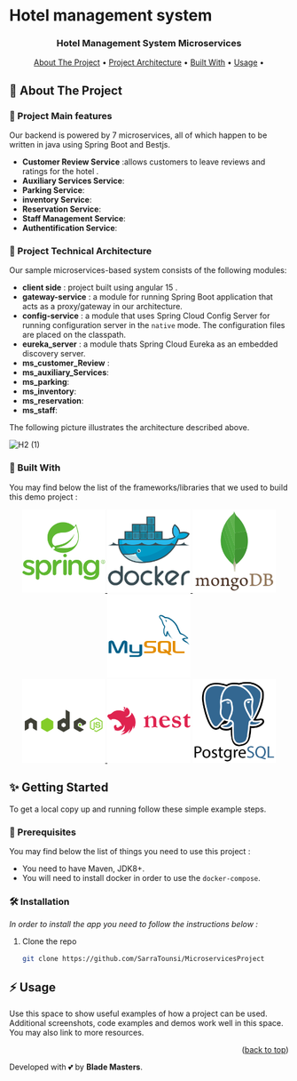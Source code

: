 # Hotel management system
<div id="top" align="center">
 
  

<h3 align="center">Hotel Management System Microservices</h3>
  
<p align="center">
    <a href="#-about-the-project">About The Project</a> •
    <a href="#-project-technical-architecture">Project Architecture</a> •
    <a href="#-built-with">Built With</a> •
    <a href="#-usage">Usage</a> •
  </p>
 </div>
 </div>
 





<!-- ABOUT THE PROJECT -->
## 📃 About The Project


 ### 📜 Project Main features
Our backend is powered by 7 microservices, all of which happen to be written in java using Spring Boot and Bestjs.
<br> 

 * **Customer Review Service** :allows customers to leave reviews and ratings for the hotel .
 * **Auxiliary Services Service**: 
 * **Parking Service**: 
 * **inventory Service**: 
 * **Reservation Service**: 
 * **Staff Management Service**:
 * **Authentification  Service**: 


### 📐 Project Technical Architecture 
Our sample microservices-based system consists of the following modules:
- **client side** : project built using angular 15 .
- **gateway-service** : a module for running Spring Boot application that acts as a proxy/gateway in our architecture.
- **config-service** : a module that uses Spring Cloud Config Server for running configuration server in the `native` mode. The configuration files are placed on the classpath.
- **eureka_server** : a module thats Spring Cloud Eureka as an embedded discovery server.
- **ms_customer_Review** :
- **ms_auxiliary_Services**: 
- **ms_parking**: 
- **ms_inventory**: 
- **ms_reservation**:
- **ms_staff**: 


The following picture illustrates the architecture described above.

![H2 (1)](https://github.com/SarraTounsi/MicroservicesProject/assets/57809239/2d041eb4-beed-4f03-9724-a8e383a3b318)



### 🚀 Built With

You may find below the list of the frameworks/libraries that we used to build this demo project :
<br/>

 <div align="center">
	
   <a href="https://spring.io/projects/spring-boot">
   <img src="https://github.com/devicons/devicon/blob/master/icons/spring/spring-original-wordmark.svg" title="Spring" alt="Srping" width="150" height="150"/>
  </a>
   <a href="https://www.docker.com">
   <img src="https://github.com/devicons/devicon/blob/master/icons/docker/docker-original-wordmark.svg" title="Docker" alt="Docker" width="150" height="150"/>
   </a>
  
   <a href="https://www.mongodb.com/">
    <img src="https://github.com/devicons/devicon/blob/master/icons/mongodb/mongodb-original-wordmark.svg" title="MongoDB" alt="MongoDB" width="150" height="150"/>
   </a>
  
   <a href="https://www.mysql.com/fr">
   <img src="https://github.com/devicons/devicon/blob/master/icons/mysql/mysql-original-wordmark.svg" title="MySQL" alt="MySQL" width="150" height="150"/>
   </a>
   <br>
     <a href="https://nodejs.org/en/">
   <img src="https://github.com/devicons/devicon/blob/master/icons/nodejs/nodejs-original-wordmark.svg" title="NodeJS" alt="NodeJS" width="150" height="150"/>
   </a>
   <img src="https://github.com/devicons/devicon/blob/master/icons/nestjs/nestjs-plain-wordmark.svg" title="MySQL" alt="nestjs" width="150" height="150"/>
      <img src="https://github.com/devicons/devicon/blob/master/icons/postgresql/postgresql-original-wordmark.svg"  alt="postgresql" width="150" height="150"/>

  </div>



<!-- GETTING STARTED -->
## ✨ Getting Started
To get a local copy up and running follow these simple example steps.

### 🚧 Prerequisites

You may find below the list of things you need to use this project :
* You need to have Maven, JDK8+.
* You will need to install docker in order to use the `docker-compose`.

### 🛠 Installation

_In order to install the app you need to follow the instructions below :_

1. Clone the repo
   ```sh
   git clone https://github.com/SarraTounsi/MicroservicesProject
   ```



<!-- USAGE EXAMPLES -->
## ⚡ Usage

Use this space to show useful examples of how a project can be used. Additional screenshots, code examples and demos work well in this space. You may also link to more resources.




<p align="right">(<a href="#top">back to top</a>)</p>




Developed with 💕 by **Blade Masters**.




